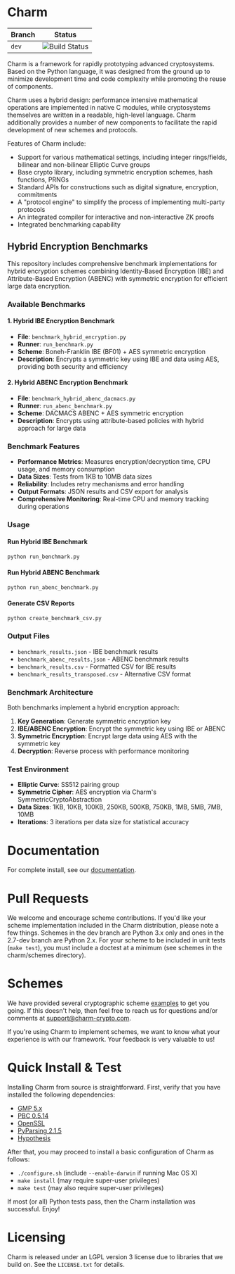 # Charm

| Branch | Status                                                                                         |
| ------ | ---------------------------------------------------------------------------------------------- |
| `dev`  | ![Build Status](https://github.com/JHUISI/charm/actions/workflows/ci.yml/badge.svg?branch=dev) |

Charm is a framework for rapidly prototyping advanced cryptosystems. Based on the Python language, it was designed from the ground up to minimize development time and code complexity while promoting the reuse of components.

Charm uses a hybrid design: performance intensive mathematical operations are implemented in native C modules, while cryptosystems themselves are written in a readable, high-level language. Charm additionally provides a number of new components to facilitate the rapid development of new schemes and protocols.

Features of Charm include:

- Support for various mathematical settings, including integer rings/fields, bilinear and non-bilinear Elliptic Curve groups
- Base crypto library, including symmetric encryption schemes, hash functions, PRNGs
- Standard APIs for constructions such as digital signature, encryption, commitments
- A "protocol engine" to simplify the process of implementing multi-party protocols
- An integrated compiler for interactive and non-interactive ZK proofs
- Integrated benchmarking capability

## Hybrid Encryption Benchmarks

This repository includes comprehensive benchmark implementations for hybrid encryption schemes combining Identity-Based Encryption (IBE) and Attribute-Based Encryption (ABENC) with symmetric encryption for efficient large data encryption.

### Available Benchmarks

#### 1. Hybrid IBE Encryption Benchmark

- **File**: `benchmark_hybrid_encryption.py`
- **Runner**: `run_benchmark.py`
- **Scheme**: Boneh-Franklin IBE (BF01) + AES symmetric encryption
- **Description**: Encrypts a symmetric key using IBE and data using AES, providing both security and efficiency

#### 2. Hybrid ABENC Encryption Benchmark

- **File**: `benchmark_hybrid_abenc_dacmacs.py`
- **Runner**: `run_abenc_benchmark.py`
- **Scheme**: DACMACS ABENC + AES symmetric encryption
- **Description**: Encrypts using attribute-based policies with hybrid approach for large data

### Benchmark Features

- **Performance Metrics**: Measures encryption/decryption time, CPU usage, and memory consumption
- **Data Sizes**: Tests from 1KB to 10MB data sizes
- **Reliability**: Includes retry mechanisms and error handling
- **Output Formats**: JSON results and CSV export for analysis
- **Comprehensive Monitoring**: Real-time CPU and memory tracking during operations

### Usage

#### Run Hybrid IBE Benchmark

```bash
python run_benchmark.py
```

#### Run Hybrid ABENC Benchmark

```bash
python run_abenc_benchmark.py
```

#### Generate CSV Reports

```bash
python create_benchmark_csv.py
```

### Output Files

- `benchmark_results.json` - IBE benchmark results
- `benchmark_abenc_results.json` - ABENC benchmark results
- `benchmark_results.csv` - Formatted CSV for IBE results
- `benchmark_results_transposed.csv` - Alternative CSV format

### Benchmark Architecture

Both benchmarks implement a hybrid encryption approach:

1. **Key Generation**: Generate symmetric encryption key
2. **IBE/ABENC Encryption**: Encrypt the symmetric key using IBE or ABENC
3. **Symmetric Encryption**: Encrypt large data using AES with the symmetric key
4. **Decryption**: Reverse process with performance monitoring

### Test Environment

- **Elliptic Curve**: SS512 pairing group
- **Symmetric Cipher**: AES encryption via Charm's SymmetricCryptoAbstraction
- **Data Sizes**: 1KB, 10KB, 100KB, 250KB, 500KB, 750KB, 1MB, 5MB, 7MB, 10MB
- **Iterations**: 3 iterations per data size for statistical accuracy

# Documentation

For complete install, see our [documentation](https://jhuisi.github.io/charm/install_source.html).

# Pull Requests

We welcome and encourage scheme contributions. If you'd like your scheme implementation included in the Charm distribution, please note a few things.
Schemes in the dev branch are Python 3.x only and ones in the 2.7-dev branch are Python 2.x. For your scheme to be included in unit tests (`make test`), you must include a doctest at a minimum (see schemes in the charm/schemes directory).

# Schemes

We have provided several cryptographic scheme [examples](https://jhuisi.github.io/charm/schemes.html) to get you going. If this doesn't help, then feel free to reach us for questions and/or comments at support@charm-crypto.com.

If you're using Charm to implement schemes, we want to know what your experience is with our framework. Your feedback is very valuable to us!

# Quick Install & Test

Installing Charm from source is straightforward. First, verify that you have installed the following dependencies:

- [GMP 5.x](http://gmplib.org/)
- [PBC 0.5.14](http://crypto.stanford.edu/pbc/download.html)
- [OpenSSL](http://www.openssl.org/source/)
- [PyParsing 2.1.5](https://pypi.org/project/pyparsing/2.1.5/)
- [Hypothesis](https://pypi.org/project/hypothesis/)

After that, you may proceed to install a basic configuration of Charm as follows:

- `./configure.sh` (include `--enable-darwin` if running Mac OS X)
- `make install` (may require super-user privileges)
- `make test` (may also require super-user privileges)

If most (or all) Python tests pass, then the Charm installation was successful. Enjoy!

# Licensing

Charm is released under an LGPL version 3 license due to libraries that we build on. See the `LICENSE.txt` for details.
